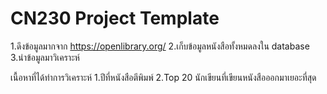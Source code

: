 # CN230 Project Template

1.ดึงข้อมูลมากจาก https://openlibrary.org/
2.เก็บข้อมูลหนังสือทั้งหมดลงใน database
3.นำข้อมูลมาวิเคราะห์

เนื้อหาที่ได้ทำการวิเคราะห์
1.ปีที่หนังสือตีพิมพ์
2.Top 20 นักเขียนที่เขียนหนังสือออกมาเยอะที่สุด